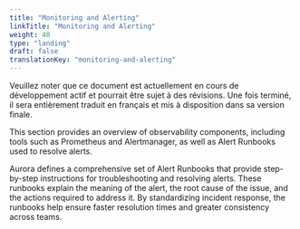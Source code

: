 ```yaml
---
title: "Monitoring and Alerting"
linkTitle: "Monitoring and Alerting"
weight: 40
type: "landing"
draft: false
translationKey: "monitoring-and-alerting"
---
```


<gcds-alert alert-role="danger" container="full" heading="Avis de traduction" hide-close-btn="true" hide-role-icon="false" is-fixed="false" class="hydrated mb-400">
<gcds-text>Veuillez noter que ce document est actuellement en cours de développement actif et pourrait être sujet à des révisions. Une fois terminé, il sera entièrement traduit en français et mis à disposition dans sa version finale.</gcds-text>
</gcds-alert>

This section provides an overview of observability components, including tools such as Prometheus and Alertmanager, as well as Alert Runbooks used to resolve alerts.

Aurora defines a comprehensive set of Alert Runbooks that provide step-by-step instructions for troubleshooting and resolving alerts. These runbooks explain the meaning of the alert, the root cause of the issue, and the actions required to address it. By standardizing incident response, the runbooks help ensure faster resolution times and greater consistency across teams.
